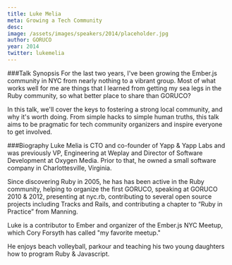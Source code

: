 ```yaml
---
title: Luke Melia
meta: Growing a Tech Community
desc:
image: /assets/images/speakers/2014/placeholder.jpg
author: GORUCO
year: 2014
twitter: lukemelia
---
```


###Talk Synopsis
For the last two years, I've been growing the Ember.js community in NYC from nearly nothing to a vibrant group. Most of what works well for me are things that I learned from getting my sea legs in the Ruby community, so what better place to share than GORUCO?

In this talk, we'll cover the keys to fostering a strong local community, and why it's worth doing. From simple hacks to simple human truths, this talk aims to be pragmatic for tech community organizers and inspire everyone to get involved.

###Biography
Luke Melia is CTO and co-founder of Yapp & Yapp Labs and was previously VP, Engineering at Weplay and Director of Software Development at Oxygen Media. Prior to that, he owned a small software company in Charlottesville, Virginia.

Since discovering Ruby in 2005, he has has been active in the Ruby community, helping to organize the first GORUCO, speaking at GORUCO 2010 & 2012, presenting at nyc.rb, contributing to several open source projects including Tracks and Rails, and contributing a chapter to “Ruby in Practice” from Manning.

Luke is a contributor to Ember and organizer of the Ember.js NYC Meetup, which Cory Forsyth has called "my favorite meetup."

He enjoys beach volleyball, parkour and teaching his two young daughters how to program Ruby & Javascript.


